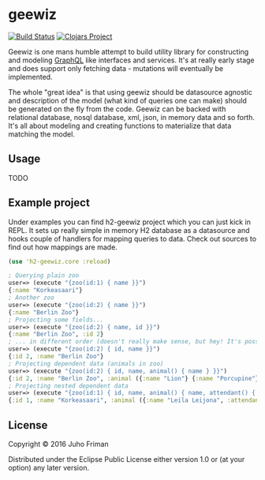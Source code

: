 # geewiz

[![Build Status](https://travis-ci.org/juhofriman/geewiz.svg?branch=master)](https://travis-ci.org/juhofriman/geewiz)
[![Clojars Project](https://img.shields.io/clojars/v/geewiz.svg)](https://clojars.org/geewiz)

Geewiz is one mans humble attempt to build utility library for constructing and modeling [GraphQL](http://graphql.org/) like interfaces and services. It's at really early stage and does support only fetching data - mutations will eventually be implemented.

The whole "great idea" is that using geewiz should be datasource agnostic and description of the model (what kind of queries one can make) should be generated on the fly from the code. Geewiz can be backed with relational database, nosql database, xml, json, in memory data and so forth. It's all about modeling and creating functions to materialize that data matching the model.

## Usage

TODO

## Example project

Under examples you can find h2-geewiz project which you can just kick in REPL. It sets up really simple in memory H2 database as a datasource and hooks couple of handlers for mapping queries to data. Check out sources to find out how mappings are made.

```clojure
(use 'h2-geewiz.core :reload)

; Querying plain zoo
user=> (execute "{zoo(id:1) { name }}")
{:name "Korkeasaari"}
; Another zoo
user=> (execute "{zoo(id:2) { name }}")
{:name "Berlin Zoo"}
; Projecting some fields...
user=> (execute "{zoo(id:2) { name, id }}")
{:name "Berlin Zoo", :id 2}
; ... in different order (doesn't really make sense, but hey! It's possible!)
user=> (execute "{zoo(id:2) { id, name }}")
{:id 2, :name "Berlin Zoo"}
; Projecting dependent data (animals in zoo)
user=> (execute "{zoo(id:2) { id, name, animal() { name } }}")
{:id 2, :name "Berlin Zoo", :animal ({:name "Lion"} {:name "Porcupine"} {:name "Elephant"} {:name "Rhinoceros"})}
; Projecting nested dependent data
user=> (execute "{zoo(id:1) { id, name, animal() { name, attendant() { name, salary } } }}")
{:id 1, :name "Korkeasaari", :animal ({:name "Leila Leijona", :attendant {:name "Kiivari Hippalinen", :salary 1283}} {:name "Kari Karhu", :attendant {:name "Kiivari Hippalinen", :salary 1283}} {:name "Marko Maasika", :attendant {:name "Simo Simpulainen", :salary 2345}} {:name "Kalle Kirahvi", :attendant {:name "Juili Kilupainen", :salary 6252}})}
```

## License

Copyright © 2016 Juho Friman

Distributed under the Eclipse Public License either version 1.0 or (at
your option) any later version.
